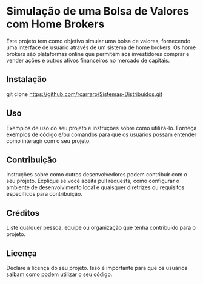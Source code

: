 # Simulação de uma Bolsa de Valores com Home Brokers

Este projeto tem como objetivo simular uma bolsa de valores, fornecendo uma interface de usuário através de um sistema de home brokers. Os home brokers são plataformas online que permitem aos investidores comprar e vender ações e outros ativos financeiros no mercado de capitais.

## Instalação

git clone https://github.com/rcarraro/Sistemas-Distribuidos.git

## Uso

Exemplos de uso do seu projeto e instruções sobre como utilizá-lo. Forneça exemplos de código e/ou comandos para que os usuários possam entender como interagir com o seu projeto.

## Contribuição

Instruções sobre como outros desenvolvedores podem contribuir com o seu projeto. Explique se você aceita pull requests, como configurar o ambiente de desenvolvimento local e quaisquer diretrizes ou requisitos específicos para contribuição.

## Créditos

Liste qualquer pessoa, equipe ou organização que tenha contribuído para o projeto.

## Licença

Declare a licença do seu projeto. Isso é importante para que os usuários saibam como podem utilizar o seu código.
